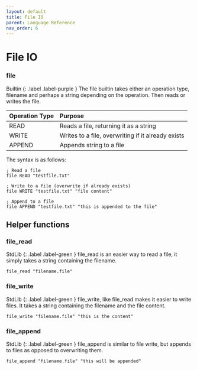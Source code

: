 ```yaml
---
layout: default
title: File IO
parent: Language Reference 
nav_order: 6
---
```

# File IO

### file
Builtin 
{: .label .label-purple }
The file builtin takes either an operation type, filename and perhaps a string depending on the operation. Then reads or writes the file.

| Operation Type             | Purpose                                           |
|:---------------------------|:--------------------------------------------------|
| READ                       | Reads a file, returning it as a string            |
| WRITE                      | Writes to a file, overwriting if it already exists|
| APPEND                     | Appends string to a file                          |

The syntax is as follows:
```
; Read a file
file READ "testfile.txt"

; Write to a file (overwrite if already exists)
file WRITE "testfile.txt" "file content"

; Append to a file
file APPEND "testfile.txt" "this is appended to the file"
```

## Helper functions

### file_read
StdLib
{: .label .label-green }
file_read is an easier way to read a file, it simply takes a string containing the filename.
```
file_read "filename.file"
```

### file_write
StdLib
{: .label .label-green }
file_write, like file_read makes it easier to write files. It takes a string containing the filename and the file content.
```
file_write "filename.file" "this is the content"
```

### file_append
StdLib
{: .label .label-green }
file_append is similar to file write, but appends to files as opposed to overwriting them.
```
file_append "filename.file" "this will be appended"
```
